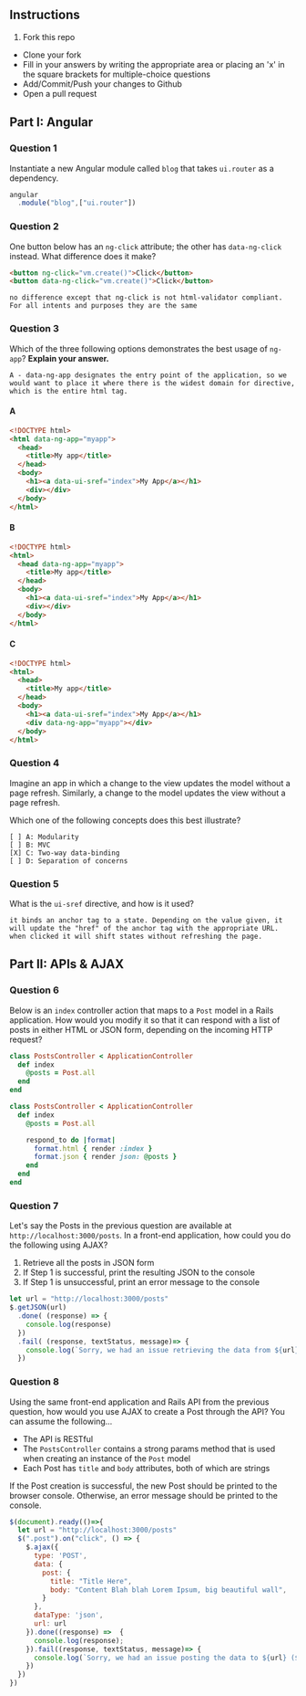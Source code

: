 ## Instructions

1. Fork this repo
- Clone your fork
- Fill in your answers by writing the appropriate area or placing an 'x' in the square brackets for multiple-choice questions
- Add/Commit/Push your changes to Github
- Open a pull request

## Part I: Angular

### Question 1

Instantiate a new Angular module called `blog` that takes `ui.router` as a dependency.

```js
angular
  .module("blog",["ui.router"])
```

### Question 2

One button below has an `ng-click` attribute; the other has `data-ng-click` instead. What difference does it make?

```html
<button ng-click="vm.create()">Click</button>
<button data-ng-click="vm.create()">Click</button>
```

```text
no difference except that ng-click is not html-validator compliant.  For all intents and purposes they are the same
```

### Question 3

Which of the three following options demonstrates the best usage of `ng-app`? **Explain your answer.**

```text
A - data-ng-app designates the entry point of the application, so we would want to place it where there is the widest domain for directive, which is the entire html tag.
```

#### A

```html
<!DOCTYPE html>
<html data-ng-app="myapp">
  <head>
    <title>My app</title>
  </head>
  <body>
    <h1><a data-ui-sref="index">My App</a></h1>
    <div></div>
  </body>
</html>
```

#### B

```html
<!DOCTYPE html>
<html>
  <head data-ng-app="myapp">
    <title>My app</title>
  </head>
  <body>
    <h1><a data-ui-sref="index">My App</a></h1>
    <div></div>
  </body>
</html>
```

#### C

```html
<!DOCTYPE html>
<html>
  <head>
    <title>My app</title>
  </head>
  <body>
    <h1><a data-ui-sref="index">My App</a></h1>
    <div data-ng-app="myapp"></div>
  </body>
</html>
```

### Question 4

Imagine an app in which a change to the view updates the model without a page refresh. Similarly, a change to the model updates the view without a page refresh.

Which one of the following concepts does this best illustrate?

```
[ ] A: Modularity
[ ] B: MVC
[X] C: Two-way data-binding
[ ] D: Separation of concerns
```

### Question 5

What is the `ui-sref` directive, and how is it used?

```text
it binds an anchor tag to a state. Depending on the value given, it will update the "href" of the anchor tag with the appropriate URL. when clicked it will shift states without refreshing the page.
```

## Part II: APIs & AJAX

### Question 6

Below is an `index` controller action that maps to a `Post` model in a Rails application. How would you modify it so that it can respond with a list of posts in either HTML or JSON form, depending on the incoming HTTP request?

```rb
class PostsController < ApplicationController
  def index
    @posts = Post.all
  end
end
```

```rb
class PostsController < ApplicationController
  def index
    @posts = Post.all

    respond_to do |format|
      format.html { render :index }
      format.json { render json: @posts }
    end
  end
end
```

### Question 7

Let's say the Posts in the previous question are available at `http://localhost:3000/posts`. In a front-end application, how could you do the following using AJAX?
  1. Retrieve all the posts in JSON form
  2. If Step 1 is successful, print the resulting JSON to the console
  3. If Step 1 is unsuccessful, print an error message to the console

```js
let url = "http://localhost:3000/posts"
$.getJSON(url)
  .done( (response) => {
    console.log(response)
  })
  .fail( (response, textStatus, message)=> {
    console.log(`Sorry, we had an issue retrieving the data from ${url} (${message ? message : ""}).  Please try again.`)
  })
```

### Question 8

Using the same front-end application and Rails API from the previous question, how would you use AJAX to create a Post through the API? You can assume the following...
* The API is RESTful
* The `PostsController` contains a strong params method that is used when creating an instance of the `Post` model
* Each Post has `title` and `body` attributes, both of which are strings

If the Post creation is successful, the new Post should be printed to the browser console. Otherwise, an error message should be printed to the console.

```js
$(document).ready(()=>{
  let url = "http://localhost:3000/posts"
  $(".post").on("click", () => {
    $.ajax({
      type: 'POST',
      data: {
        post: {
          title: "Title Here",
          body: "Content Blah blah Lorem Ipsum, big beautiful wall",
        }
      },
      dataType: 'json',
      url: url
    }).done((response) =>  {
      console.log(response);
    }).fail((response, textStatus, message)=> {
      console.log(`Sorry, we had an issue posting the data to ${url} (${message ? message : ""}).  Please try again.`)
    })
  })
})
```
